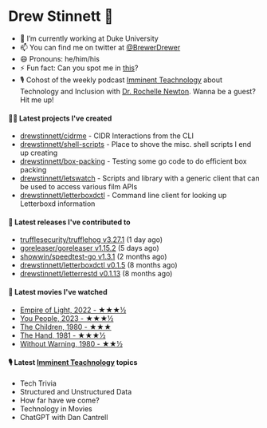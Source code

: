 
# Drew Stinnett 👋

- 🔭 I’m currently working at Duke University
- 📫 You can find me on twitter at [@BrewerDrewer](https://twitter.com/BrewerDrewer)
- 😄 Pronouns: he/him/his
- ⚡ Fun fact: Can you spot me in [this](https://www.youtube.com/watch?v=oL9WnB0qHBA)?
- 🎙 Cohost of the weekly podcast [Imminent Teachnology](https://podcast.imminentteachnology.com/) about Technology and Inclusion with [Dr. Rochelle Newton](https://www.linkedin.com/in/drrochellenewton/). Wanna be a guest? Hit me up!

#### 👨‍💻 Latest projects I've created
- [drewstinnett/cidrme](https://github.com/drewstinnett/cidrme) - CIDR Interactions from the CLI
- [drewstinnett/shell-scripts](https://github.com/drewstinnett/shell-scripts) - Place to shove the misc. shell scripts I end up creating
- [drewstinnett/box-packing](https://github.com/drewstinnett/box-packing) - Testing some go code to do efficient box packing
- [drewstinnett/letswatch](https://github.com/drewstinnett/letswatch) - Scripts and library with a generic client that can be used to access various film APIs
- [drewstinnett/letterboxdctl](https://github.com/drewstinnett/letterboxdctl) - Command line client for looking up Letterboxd information

#### 🚀 Latest releases I've contributed to
- [trufflesecurity/trufflehog v3.27.1](https://github.com/trufflesecurity/trufflehog/releases/tag/v3.27.1) (1 day ago)
- [goreleaser/goreleaser v1.15.2](https://github.com/goreleaser/goreleaser/releases/tag/v1.15.2) (5 days ago)
- [showwin/speedtest-go v1.3.1](https://github.com/showwin/speedtest-go/releases/tag/v1.3.1) (2 months ago)
- [drewstinnett/letterboxdctl v0.1.5](https://github.com/drewstinnett/letterboxdctl/releases/tag/v0.1.5) (8 months ago)
- [drewstinnett/letterrestd v0.1.13](https://github.com/drewstinnett/letterrestd/releases/tag/v0.1.13) (8 months ago)

#### 🍿 Latest movies I've watched
- [Empire of Light, 2022 - ★★★½](https://letterboxd.com/mondodrew/film/empire-of-light/)
- [You People, 2023 - ★★★½](https://letterboxd.com/mondodrew/film/you-people-2023/)
- [The Children, 1980 - ★★★](https://letterboxd.com/mondodrew/film/the-children-1980/)
- [The Hand, 1981 - ★★★½](https://letterboxd.com/mondodrew/film/the-hand-1981/)
- [Without Warning, 1980 - ★★½](https://letterboxd.com/mondodrew/film/without-warning-1980/)

#### 🎙 Latest [Imminent Teachnology](https://podcast.imminentteachnology.com/) topics
- Tech Trivia
- Structured and Unstructured Data
- How far have we come?
- Technology in Movies
- ChatGPT with Dan Cantrell
